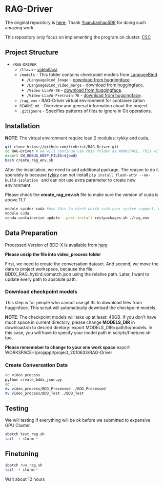 # RAG-Driver

The original repository is [here](https://github.com/YuanJianhao508/RAG-Driver); 
Thank [YuanJianhao508](https://github.com/YuanJianhao508) for doing such amazing work.

This repository only focus on implementing the program on cluster: [CSC](https://github.com/CSCfi)


## Project Structure

- `/RAG-DRIVER`   
  - `/llava`          - [videollava](https://github.com/PKU-YuanGroup/Video-LLaVA)
  - `/models`         - This folder contains checkpoint models from [LangugeBind](https://huggingface.co/LanguageBind).
    - `/LanguageBind_Image`         - [download from huggingface](https://huggingface.co/LanguageBind/LanguageBind_Image).
    - `/LanguageBind_Video_merge`   - [download from huggingface](https://huggingface.co/LanguageBind/LanguageBind_Video_merge).
    - `/Video-LLaVA-7B`             - [download from huggingface](https://huggingface.co/LanguageBind/Video-LLaVA-7B).
    - `/Video-LLaVA-Pretrain-7B`    - [download from huggingface](https://huggingface.co/LanguageBind/Video-LLaVA-Pretrain-7B).
  - `/rag_env`         - RAG-Driver virtual environment for containerization  
  - `README.md`     - Overview and general information about the project.
  - `.gitignore`    - Specifies patterns of files to ignore in Git operations.

## Installation


**NOTE**: The virtual environment require load 2 modules: tykky and cuda. 
```bash 
git clone https://github.com/timbrist/RAG-Driver.git
cd RAG-Driver # we will continue use this folder as WORKSPACE, This will be the only change directory of all.
export CW_DEBUG_KEEP_FILES=${pwd}
bash create_rag_env.sh
```

After the installation, we need to add additional package.
The reason to do it sperately is because [tykky](https://docs.csc.fi/computing/containers/tykky/) can not install ```pip install flash-attn --no-build-isolation ``` and can not use extra parameter to create new environment.

Please check the **create_rag_env.sh** file to make sure the version of cuda is above 11.7

```bash 
module spider cuda #use this to check which cuda your system support, use cuda/11.7+ please.
module cuda 
conda-containerize update --post-install restpackages.sh ./rag_env
```


## Data Preparation

Processed Version of BDD-X is available from [here](https://drive.google.com/file/d/14a3QTkWRelAZs-kW_2U5tjYcAm2l8VbF/view)

**Please unzip the file into video_process folder**

First, we need to create the conversation dataset. 
And second, we move the data to project workspace, because the file: BDDX_RAG_hybird_vpmatch.json using the relative path.
Later, I want to update every path to absolute path. 


### Download checkpoint models

This step is for people who cannot use git lfs to download files from hugginface. 
This script will automatically download the checkpoint models.

**NOTE**: The checkpoint models will take up at least: 46GB. 
If you don't have much space in current directory, please change **MODELS_DIR** in download.sh to desired diretory:
export MODELS_DIR=path/to/models. In this case, you will have to specify your model path in scripts/finetune.sh too.


**Please rememeber to change to your one work space** export WORKSPACE=/projappl/project_2010633/RAG-Driver

### Create Conversation Data

```bash
cd video_process
python create_bddx_json.py
cd ..
mv video_process/BDD_Processed ./BDD_Processed
mv video_process/BDD_Test ./BDD_Test
```

## Testing 
We will testing if everything will be ok before we submitted to expensive GPU Cluster. 

```bash
sbatch test_rag.sh
tail -f slurm-*
```

## Finetuning

```bash
sbatch run_rag.sh
tail -f slurm-*
```

Wait about 12 hours


